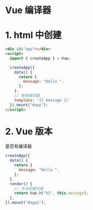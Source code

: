 # Vue 编译器

# 1. html 中创建

```html
<div id="app"></div>
<script>
  import { createApp } = Vue;

  createApp({
    data() {
      return {
        message: "Hello ",
      };
    },
    // 使用编译器
    template: `{{ message }}`
  }).mount("#app");
</script>
```

# 2. Vue 版本

是否有编译器

```js
createApp({
  data() {
    return {
      message: "Hello ",
    };
  },
  render() {
    // 手动创建对象
    return Vue.h("h1", this.message);
  },
}).mount("#app2");
```
